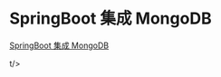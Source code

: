 # SpringBoot 集成 MongoDB

[SpringBoot 集成 MongoDB](http://www.mydlq.club/article/85/)





t/>


<ad/>
<comment/>